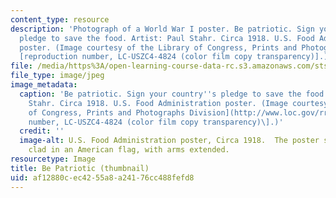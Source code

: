 ```yaml
---
content_type: resource
description: 'Photograph of a World War I poster. Be patriotic. Sign your country''s
  pledge to save the food. Artist: Paul Stahr. Circa 1918. U.S. Food Administration
  poster. (Image courtesy of the Library of Congress, Prints and Photographs Division
  [reproduction number, LC-USZC4-4824 (color film copy transparency)].)'
file: /media/https%3A/open-learning-course-data-rc.s3.amazonaws.com/sts-429-food-and-power-in-the-twentieth-century-spring-2005/af12880cec4255a8a24176cc488fefd8_sts-429s05-th.jpg
file_type: image/jpeg
image_metadata:
  caption: 'Be patriotic. Sign your country''s pledge to save the food. Artist: Paul
    Stahr. Circa 1918. U.S. Food Administration poster. (Image courtesy of the [Library
    of Congress, Prints and Photographs Division](http://www.loc.gov/rr/print) \[reproduction
    number, LC-USZC4-4824 (color film copy transparency)\].)'
  credit: ''
  image-alt: U.S. Food Administration poster, Circa 1918.  The poster shows a woman
    clad in an American flag, with arms extended.
resourcetype: Image
title: Be Patriotic (thumbnail)
uid: af12880c-ec42-55a8-a241-76cc488fefd8
---
```

